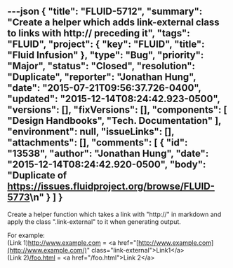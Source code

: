 ---json
{
  "title": "FLUID-5712",
  "summary": "Create a helper which adds link-external class to links with http:// preceding it",
  "tags": "FLUID",
  "project": {
    "key": "FLUID",
    "title": "Fluid Infusion"
  },
  "type": "Bug",
  "priority": "Major",
  "status": "Closed",
  "resolution": "Duplicate",
  "reporter": "Jonathan Hung",
  "date": "2015-07-21T09:56:37.726-0400",
  "updated": "2015-12-14T08:24:42.923-0500",
  "versions": [],
  "fixVersions": [],
  "components": [
    "Design Handbooks",
    "Tech. Documentation"
  ],
  "environment": null,
  "issueLinks": [],
  "attachments": [],
  "comments": [
    {
      "id": "13538",
      "author": "Jonathan Hung",
      "date": "2015-12-14T08:24:42.920-0500",
      "body": "Duplicate of <https://issues.fluidproject.org/browse/FLUID-5773>\n"
    }
  ]
}
---
Create a helper function which takes a link with "http\://" in markdown and apply the class ".link-external" to it when generating output.

For example:\
(Link 1)<http://www.example.com> = \<a href="[http://www.example.com](http://www.example.com/)" class="link-external">Link1\</a>\
(Link 2)[/foo.html](/foo.html) = \<a href="/foo.html">Link 2\</a>

        